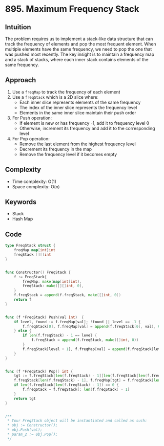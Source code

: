 # 895. Maximum Frequency Stack

## Intuition

The problem requires us to implement a stack-like data structure that can track the frequency of elements and pop the most frequent element. When multiple elements have the same frequency, we need to pop the one that was pushed most recently. The key insight is to maintain a frequency map and a stack of stacks, where each inner stack contains elements of the same frequency.

## Approach

1. Use a `freqMap` to track the frequency of each element
2. Use a `freqStack` which is a 2D slice where:
    - Each inner slice represents elements of the same frequency
    - The index of the inner slice represents the frequency level
    - Elements in the same inner slice maintain their push order
3. For Push operation:
    - If element is new or has frequency -1, add it to frequency level 0
    - Otherwise, increment its frequency and add it to the corresponding level
4. For Pop operation:
    - Remove the last element from the highest frequency level
    - Decrement its frequency in the map
    - Remove the frequency level if it becomes empty

## Complexity

- Time complexity: O(1)
- Space complexity: O(n)

## Keywords

- Stack
- Hash Map

## Code

```go
type FreqStack struct {
    freqMap map[int]int
    freqStack [][]int
}


func Constructor() FreqStack {
    f := FreqStack{
        freqMap: make(map[int]int),
        freqStack: make([][]int, 0),
    }
    f.freqStack = append(f.freqStack, make([]int, 0))
    return f
}


func (f *FreqStack) Push(val int)  {
    if level, found := f.freqMap[val]; !found || level == -1 {
        f.freqStack[0], f.freqMap[val] = append(f.freqStack[0], val), 0
    } else {
        if len(f.freqStack) - 1 == level {
            f.freqStack = append(f.freqStack, make([]int, 0))
        }
        f.freqStack[level + 1], f.freqMap[val] = append(f.freqStack[level + 1], val), level + 1
    }
}


func (f *FreqStack) Pop() int {
    tgt := f.freqStack[len(f.freqStack) - 1][len(f.freqStack[len(f.freqStack) - 1]) - 1]
    f.freqStack[len(f.freqStack) - 1], f.freqMap[tgt] = f.freqStack[len(f.freqStack) - 1][: len(f.freqStack[len(f.freqStack) - 1]) - 1], f.freqMap[tgt] - 1
    if len(f.freqStack[len(f.freqStack) - 1]) == 0 {
        f.freqStack = f.freqStack[: len(f.freqStack) - 1]
    }
    return tgt
}


/**
 * Your FreqStack object will be instantiated and called as such:
 * obj := Constructor();
 * obj.Push(val);
 * param_2 := obj.Pop();
 */
```
